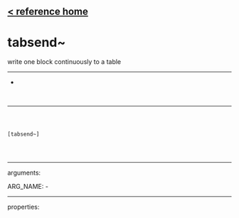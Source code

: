 [< reference home](index.html)
---

# tabsend~


write one block continuously to a table

---

-
<br>


---


```



[tabsend~]


            
```

---
arguments:

ARG_NAME: -<br>

---
properties:


